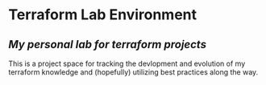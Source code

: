 # Terraform Lab Environment
## _My personal lab for terraform projects_

This is a project space for tracking the devlopment and evolution of my terraform knowledge and
(hopefully) utilizing best practices along the way. 
